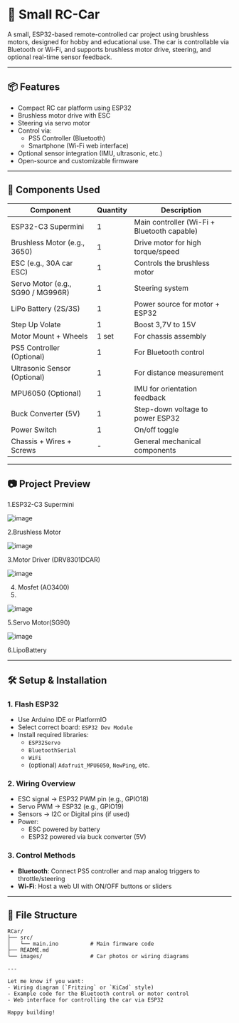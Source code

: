 # 🚗 Small RC-Car

A small, ESP32-based remote-controlled car project using brushless motors, designed for hobby and educational use. The car is controllable via Bluetooth or Wi-Fi, and supports brushless motor drive, steering, and optional real-time sensor feedback.

---

## 📦 Features
- Compact RC car platform using ESP32
- Brushless motor drive with ESC
- Steering via servo motor
- Control via:
  - PS5 Controller (Bluetooth)
  - Smartphone (Wi-Fi web interface)
- Optional sensor integration (IMU, ultrasonic, etc.)
- Open-source and customizable firmware

---

## 🔧 Components Used

| Component               | Quantity | Description                                 |
|------------------------|----------|---------------------------------------------|
| ESP32-C3 Supermini     | 1        | Main controller (Wi-Fi + Bluetooth capable) |
| Brushless Motor (e.g., 3650) | 1    | Drive motor for high torque/speed           |
| ESC (e.g., 30A car ESC) | 1        | Controls the brushless motor                |
| Servo Motor (e.g., SG90 / MG996R) | 1 | Steering system                             |
| LiPo Battery (2S/3S)   | 1        | Power source for motor + ESP32              |
| Step Up Volate  | 1        | Boost 3,7V to 15V         |
| Motor Mount + Wheels   | 1 set    | For chassis assembly                        |
| PS5 Controller (Optional) | 1     | For Bluetooth control                       |
| Ultrasonic Sensor (Optional) | 1  | For distance measurement                    |
| MPU6050 (Optional)     | 1        | IMU for orientation feedback                |
| Buck Converter (5V)    | 1        | Step-down voltage to power ESP32            |
| Power Switch           | 1        | On/off toggle                               |
| Chassis + Wires + Screws | -      | General mechanical components               |

---

## 📷 Project Preview
1.ESP32-C3 Supermini

![image](https://github.com/user-attachments/assets/0e7a89e8-c1dd-4ad8-8778-f63d90622e44)

2.Brushless Motor

![image](https://github.com/user-attachments/assets/6b6495b1-1b1f-4654-8bce-e9b251031d1c)

3.Motor Driver (DRV8301DCAR) 

![image](https://github.com/user-attachments/assets/8caf0c9a-2df1-416a-b46e-e6d999f8ac4a)

4. Mosfet (AO3400)
5. 
![image](https://github.com/user-attachments/assets/4f4d44cc-d612-4f95-b58c-2d848c51ea31)

5.Servo Motor(SG90)

![image](https://github.com/user-attachments/assets/b3b8fc74-a058-4250-8e32-cd7d91c5e63d)

6.LipoBattery






---

## 🛠️ Setup & Installation

### 1. Flash ESP32
- Use Arduino IDE or PlatformIO
- Select correct board: `ESP32 Dev Module`
- Install required libraries:
  - `ESP32Servo`
  - `BluetoothSerial`
  - `WiFi`
  - (optional) `Adafruit_MPU6050`, `NewPing`, etc.

### 2. Wiring Overview
- ESC signal → ESP32 PWM pin (e.g., GPIO18)
- Servo PWM → ESP32 (e.g., GPIO19)
- Sensors → I2C or Digital pins (if used)
- Power:
  - ESC powered by battery
  - ESP32 powered via buck converter (5V)

### 3. Control Methods
- **Bluetooth**: Connect PS5 controller and map analog triggers to throttle/steering
- **Wi-Fi**: Host a web UI with ON/OFF buttons or sliders

---

## 📁 File Structure

```plaintext
RCar/
├── src/
│   └── main.ino          # Main firmware code
├── README.md
└── images/               # Car photos or wiring diagrams

---

Let me know if you want:
- Wiring diagram (`Fritzing` or `KiCad` style)
- Example code for the Bluetooth control or motor control
- Web interface for controlling the car via ESP32

Happy building!
